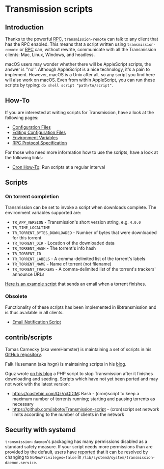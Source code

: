 # Transmission scripts
## Introduction
Thanks to the powerful [RPC](./rpc-spec.md), `transmission-remote` can talk to any client that has the RPC enabled. This means that a script written using `transmission-remote` or [RPC](./rpc-spec.md) can, without rewrite, communicate with all the Transmission clients: Mac, Linux, Windows, and headless.

macOS users may wonder whether there will be AppleScript scripts, the answer is ''no''. Although AppleScript is a nice technology, it's a pain to implement. However, macOS is a Unix after all, so any script you find here will also work on macOS. Even from within AppleScript, you can run these scripts by typing: `do shell script "path/to/script"`.

## How-To
If you are interested at writing scripts for Transmission, have a look at the following pages:
 * [Configuration Files](Configuration-Files.md)
 * [Editing Configuration Files](Editing-Configuration-Files.md)
 * [Environment Variables](Environment-Variables.md)
 * [RPC Protocol Specification](rpc-spec.md)

For those who need more information how to use the scripts, have a look at the following links:
 * [Cron How-To](https://help.ubuntu.com/community/CronHowto ): Run scripts at a regular interval

## Scripts

### On torrent completion
Transmission can be set to invoke a script when downloads complete. The environment variables supported are:

 * `TR_APP_VERSION` - Transmission's short version string, e.g. `4.0.0`
 * `TR_TIME_LOCALTIME`
 * `TR_TORRENT_BYTES_DOWNLOADED` - Number of bytes that were downloaded for this torrent
 * `TR_TORRENT_DIR` - Location of the downloaded data
 * `TR_TORRENT_HASH` - The torrent's info hash
 * `TR_TORRENT_ID`
 * `TR_TORRENT_LABELS` - A comma-delimited list of the torrent's labels
 * `TR_TORRENT_NAME` - Name of torrent (not filename)
 * `TR_TORRENT_TRACKERS` - A comma-delimited list of the torrent's trackers' announce URLs

[Here is an example script](https://trac.transmissionbt.com/browser/trunk/extras/send-email-when-torrent-done.sh) that sends an email when a torrent finishes.

### Obsolete
Functionality of these scripts has been implemented in libtransmission and is thus available in all clients.

 * [Email Notification Script](https://github.com/transmission/transmission/blob/main/extras/send-email-when-torrent-done.sh)

## contrib/scripts
Tomas Carnecky (aka wereHamster) is maintaining a set of scripts in his [GitHub repository](https://github.com/wereHamster/transmission/tree/master/contrib/scripts/ ).

Falk Husemann (aka hxgn) is maintaining scripts in his [blog](https://falkhusemann.de/category/tcp_ip/transmission-tcp_ip/).

Oguz wrote [on his blog](https://oguzarduc.blogspot.com/2012/05/transmission-quit-script-in-php.html) a PHP script to stop Transmission after it finishes downloading and seeding.
Scripts which have not yet been ported and may not work with the latest version:
 * https://pastebin.com/QzVxQDtM: Bash - (cron)script to keep a maximum number of torrents running; starting and pausing torrents as necessary
 * https://github.com/jaboto/Transmission-script - (cron)script set network limits according to the number of clients in the network

## Security with systemd
`transmission-daemon`'s packaging has many permissions disabled as a standard safety measure. If your script needs more permissions than are provided by the default, users have [reported](https://github.com/transmission/transmission/issues/1951) that it can be resolved by changing to `NoNewPrivileges=false` in `/lib/systemd/system/transmission-daemon.service`.
